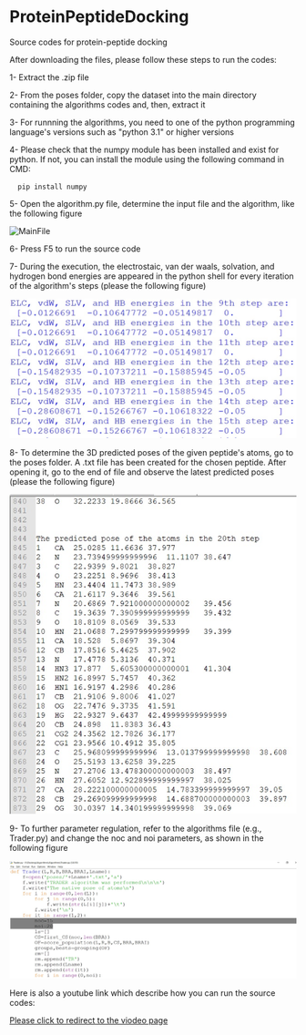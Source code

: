 # ProteinPeptideDocking
Source codes for protein-peptide docking

After downloading the files, please follow these steps to run the codes:

  1- Extract the .zip file
  
  2- From the poses folder, copy the dataset into the main directory containing the algorithms codes and, then, extract it
  
  3- For runnning the algorithms, you need to one of the python programming language's versions such as "python 3.1" or higher versions
  
  4- Please check that the numpy module has been installed and exist for python. If not, you can install the module using the following command in CMD:
  
      pip install numpy
      
  5- Open the algorithm.py file, determine the input file and the algorithm, like the following figure
      
![MainFile](https://user-images.githubusercontent.com/83264279/121524377-7cf85580-ca0c-11eb-84ac-e8893880dad7.jpg)
      
  6- Press F5 to run the source code
  
  7- During the execution, the electrostaic, van der waals, solvation, and hydrogen bond energies are appeared in the python shell for every iteration of the algorithm's steps (please the following figure)
  
<img src="https://github.com/MasoudiYosef/ProteinPeptideDocking/blob/1d45259f58d900d117201792cdb1e5ec0dd7455a/Help.jpg?raw=true">
  
  8- To determine the 3D predicted poses of the given peptide's atoms, go to the poses folder. A .txt file has been created for the chosen peptide. After opening it, go to the end of file and observe the latest predicted poses (please the following figure)
  
<img src="https://github.com/MasoudiYosef/ProteinPeptideDocking/blob/main/Help1.jpg">
  
  9- To further parameter regulation, refer to the algorithms file (e.g., Trader.py) and change the noc and noi parameters, as shown in the following figure
  
<img src="https://github.com/MasoudiYosef/ProteinPeptideDocking/blob/main/Help2.jpg">
      
Here is also a youtube link which describe how you can run the source codes:
 
<a href="https://youtu.be/CPCUYPhJOe4"> Please click to redirect to the viodeo page </a>
